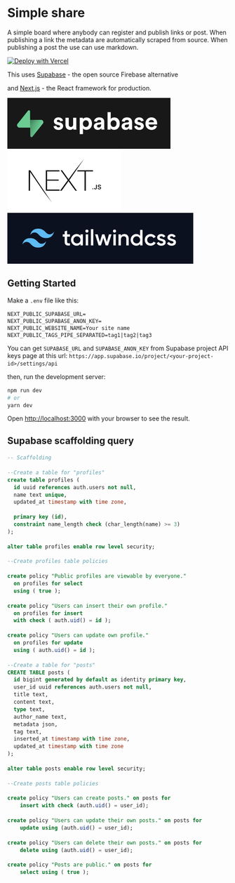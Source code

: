 # Simple share

A simple board where anybody can register and publish links or post.
When publishing a link the metadata are automatically scraped from source.
When publishing a post the use can use markdown.

[![Deploy with Vercel](https://vercel.com/button)](https://vercel.com/new/clone?repository-url=https%3A%2F%2Fgithub.com%2FAlessandroAnnini%2Fsimple-share&env=NEXT_PUBLIC_SUPABASE_URL,NEXT_PUBLIC_SUPABASE_ANON_KEY,NEXT_PUBLIC_WEBSITE_NAME,NEXT_PUBLIC_TAGS_PIPE_SEPARATED&envDescription=Supabase%20API%20is%20secured%20behind%20an%20API%20gateway%20which%20requires%20an%20API%20Key%20for%20every%20request.&envLink=https%3A%2F%2Fapp.supabase.io%2Fproject%2F%3Cyour-project-ID%3E%2Fsettings%2Fapi)

This uses [Supabase](https://supabase.com/) - the open source Firebase alternative

and [Next.js](https://nextjs.org/) - the React framework for production.

![Supabase](./supabase.png 'Supabase')
![Next.js](./next.png 'Next.js')
![Tailwindcss](./tailwindcss.png 'Tailwindcss')

## Getting Started

Make a `.env` file like this:

```text
NEXT_PUBLIC_SUPABASE_URL=
NEXT_PUBLIC_SUPABASE_ANON_KEY=
NEXT_PUBLIC_WEBSITE_NAME=Your site name
NEXT_PUBLIC_TAGS_PIPE_SEPARATED=tag1|tag2|tag3
```

You can get `SUPABASE_URL` and `SUPABASE_ANON_KEY` from Supabase project API keys page at this url: `https://app.supabase.io/project/<your-project-id>/settings/api`

then, run the development server:

```bash
npm run dev
# or
yarn dev
```

Open [http://localhost:3000](http://localhost:3000) with your browser to see the result.

## Supabase scaffolding query

```sql
-- Scaffolding

--Create a table for "profiles"
create table profiles (
  id uuid references auth.users not null,
  name text unique,
  updated_at timestamp with time zone,

  primary key (id),
  constraint name_length check (char_length(name) >= 3)
);

alter table profiles enable row level security;

--Create profiles table policies

create policy "Public profiles are viewable by everyone."
  on profiles for select
  using ( true );

create policy "Users can insert their own profile."
  on profiles for insert
  with check ( auth.uid() = id );

create policy "Users can update own profile."
  on profiles for update
  using ( auth.uid() = id );

--Create a table for "posts"
CREATE TABLE posts (
  id bigint generated by default as identity primary key,
  user_id uuid references auth.users not null,
  title text,
  content text,
  type text,
  author_name text,
  metadata json,
  tag text,
  inserted_at timestamp with time zone,
  updated_at timestamp with time zone
);

alter table posts enable row level security;

--Create posts table policies

create policy "Users can create posts." on posts for
    insert with check (auth.uid() = user_id);

create policy "Users can update their own posts." on posts for
    update using (auth.uid() = user_id);

create policy "Users can delete their own posts." on posts for
    delete using (auth.uid() = user_id);

create policy "Posts are public." on posts for
    select using ( true );
```
